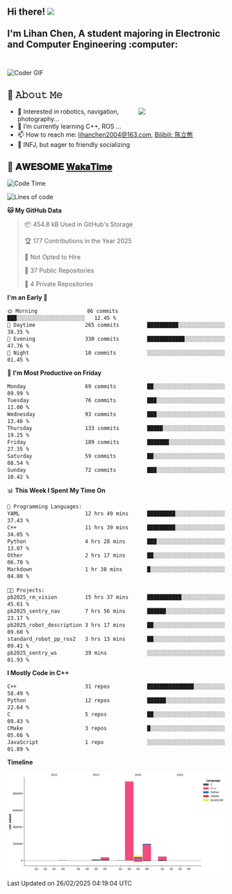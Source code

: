 <h2 align="left">
 <abc>
  <br>Hi there! <img src="https://user-images.githubusercontent.com/42378118/110234147-e3259600-7f4e-11eb-95be-0c4047144dea.gif" width="30"><br>
  <br> I'm Lihan Chen, A student majoring in Electronic and Computer Engineering :computer:<br>
  <br>
 </abc>
</h2>

<img align="center" src="https://media.giphy.com/media/SWoSkN6DxTszqIKEqv/giphy.gif" alt="Coder GIF" width="500">

## :book: 𝙰𝚋𝚘𝚞𝚝 𝙼𝚎

<img align="right" width="40%" src="https://github-readme-stats.vercel.app/api?username=LihanChen2004&show_icons=true&icon_color=CE1D2D&text_color=718096&bg_color=ffffff&hide_title=true" />

- 🌟 Interested in robotics, navigation, photography...
- 🌱 I’m currently learning C++, ROS ... 
- 📫 How to reach me: lihanchen2004@163.com, [Bilibili: 陈立憨](https://space.bilibili.com/170786212)
- 👯 INFJ, but eager to friendly socializing

## 📜 𝐀𝐖𝐄𝐒𝐎𝐌𝐄 [𝐖𝐚𝐤𝐚𝐓𝐢𝐦𝐞](https://github.com/anmol098/waka-readme-stats)

<!--START_SECTION:waka-->
![Code Time](http://img.shields.io/badge/Code%20Time-852%20hrs%2053%20mins-blue)

![Lines of code](https://img.shields.io/badge/From%20Hello%20World%20I%27ve%20Written-1.3%20million%20lines%20of%20code-blue)

**🐱 My GitHub Data** 

> 📦 454.8 kB Used in GitHub's Storage 
 > 
> 🏆 177 Contributions in the Year 2025
 > 
> 🚫 Not Opted to Hire
 > 
> 📜 37 Public Repositories 
 > 
> 🔑 4 Private Repositories 
 > 
**I'm an Early 🐤** 

```text
🌞 Morning                86 commits          ███░░░░░░░░░░░░░░░░░░░░░░   12.45 % 
🌆 Daytime                265 commits         ██████████░░░░░░░░░░░░░░░   38.35 % 
🌃 Evening                330 commits         ████████████░░░░░░░░░░░░░   47.76 % 
🌙 Night                  10 commits          ░░░░░░░░░░░░░░░░░░░░░░░░░   01.45 % 
```
📅 **I'm Most Productive on Friday** 

```text
Monday                   69 commits          ██░░░░░░░░░░░░░░░░░░░░░░░   09.99 % 
Tuesday                  76 commits          ███░░░░░░░░░░░░░░░░░░░░░░   11.00 % 
Wednesday                93 commits          ███░░░░░░░░░░░░░░░░░░░░░░   13.46 % 
Thursday                 133 commits         █████░░░░░░░░░░░░░░░░░░░░   19.25 % 
Friday                   189 commits         ███████░░░░░░░░░░░░░░░░░░   27.35 % 
Saturday                 59 commits          ██░░░░░░░░░░░░░░░░░░░░░░░   08.54 % 
Sunday                   72 commits          ███░░░░░░░░░░░░░░░░░░░░░░   10.42 % 
```


📊 **This Week I Spent My Time On** 

```text
💬 Programming Languages: 
YAML                     12 hrs 49 mins      █████████░░░░░░░░░░░░░░░░   37.43 % 
C++                      11 hrs 39 mins      █████████░░░░░░░░░░░░░░░░   34.05 % 
Python                   4 hrs 28 mins       ███░░░░░░░░░░░░░░░░░░░░░░   13.07 % 
Other                    2 hrs 17 mins       ██░░░░░░░░░░░░░░░░░░░░░░░   06.70 % 
Markdown                 1 hr 38 mins        █░░░░░░░░░░░░░░░░░░░░░░░░   04.80 % 

🐱‍💻 Projects: 
pb2025_rm_vision         15 hrs 37 mins      ███████████░░░░░░░░░░░░░░   45.61 % 
pb2025_sentry_nav        7 hrs 56 mins       ██████░░░░░░░░░░░░░░░░░░░   23.17 % 
pb2025_robot_description 3 hrs 17 mins       ██░░░░░░░░░░░░░░░░░░░░░░░   09.60 % 
standard_robot_pp_ros2   3 hrs 13 mins       ██░░░░░░░░░░░░░░░░░░░░░░░   09.41 % 
pb2025_sentry_ws         39 mins             ░░░░░░░░░░░░░░░░░░░░░░░░░   01.93 % 
```

**I Mostly Code in C++** 

```text
C++                      31 repos            ███████████████░░░░░░░░░░   58.49 % 
Python                   12 repos            ██████░░░░░░░░░░░░░░░░░░░   22.64 % 
C                        5 repos             ██░░░░░░░░░░░░░░░░░░░░░░░   09.43 % 
CMake                    3 repos             █░░░░░░░░░░░░░░░░░░░░░░░░   05.66 % 
JavaScript               1 repo              ░░░░░░░░░░░░░░░░░░░░░░░░░   01.89 % 
```



**Timeline**

![Lines of Code chart](https://raw.githubusercontent.com/LihanChen2004/LihanChen2004/main/assets/bar_graph.png)


 Last Updated on 26/02/2025 04:19:04 UTC
<!--END_SECTION:waka-->

<!--
**LihanChen2004/LihanChen2004** is a ✨ _special_ ✨ repository because its `README.md` (this file) appears on your GitHub profile.

Here are some ideas to get you started:

- 🔭 I’m currently working on ...
- 🌱 I’m currently learning ...
- 👯 I’m looking to collaborate on ...
- 🤔 I’m looking for help with ...
- 💬 Ask me about ...
- 📫 How to reach me: ...
- 😄 Pronouns: ...
- ⚡ Fun fact: ...
-->
